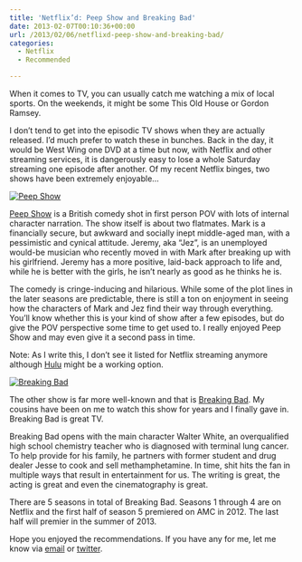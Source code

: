 ```yaml
---
title: 'Netflix’d: Peep Show and Breaking Bad'
date: 2013-02-07T00:10:36+00:00
url: /2013/02/06/netflixd-peep-show-and-breaking-bad/
categories:
  - Netflix
  - Recommended

---
```

When it comes to TV, you can usually catch me watching a mix of local sports. On the weekends, it might be some This Old House or Gordon Ramsey.

I don&#8217;t tend to get into the episodic TV shows when they are actually released. I&#8217;d much prefer to watch these in bunches. Back in the day, it would be West Wing one DVD at a time but now, with Netflix and other streaming services, it is dangerously easy to lose a whole Saturday streaming one episode after another. Of my recent Netflix binges, two shows have been extremely enjoyable&#8230;

[![Peep Show][1]][2]

[Peep Show][2] is a British comedy shot in first person POV with lots of internal character narration. The show itself is about two flatmates. Mark is a financially secure, but awkward and socially inept middle-aged man, with a pessimistic and cynical attitude. Jeremy, aka &#8220;Jez&#8221;, is an unemployed would-be musician who recently moved in with Mark after breaking up with his girlfriend. Jeremy has a more positive, laid-back approach to life and, while he is better with the girls, he isn&#8217;t nearly as good as he thinks he is.

The comedy is cringe-inducing and hilarious. While some of the plot lines in the later seasons are predictable, there is still a ton on enjoyment in seeing how the characters of Mark and Jez find their way through everything. You&#8217;ll know whether this is your kind of show after a few episodes, but do give the POV perspective some time to get used to. I really enjoyed Peep Show and may even give it a second pass in time.

Note: As I write this, I don&#8217;t see it listed for Netflix streaming anymore although [Hulu][3] might be a working option.

[![Breaking Bad][4]][5]

The other show is far more well-known and that is [Breaking Bad][5]. My cousins have been on me to watch this show for years and I finally gave in. Breaking Bad is great TV.

Breaking Bad opens with the main character Walter White, an overqualified high school chemistry teacher who is diagnosed with terminal lung cancer. To help provide for his family, he partners with former student and drug dealer Jesse to cook and sell methamphetamine. In time, shit hits the fan in multiple ways that result in entertainment for us. The writing is great, the acting is great and even the cinematography is great.

There are 5 seasons in total of Breaking Bad. Seasons 1 through 4 are on Netflix and the first half of season 5 premiered on AMC in 2012. The last half will premier in the summer of 2013.

Hope you enjoyed the recommendations. If you have any for me, let me know via [email][6] or [twitter][7].

 [1]: http://mikezornek.com/media/images/peep_show.png "Peep Show"
 [2]: http://dvd.netflix.com/Movie/Peep-Show/70217140
 [3]: http://www.hulu.com/peep-show
 [4]: http://mikezornek.com/media/images/breaking_bad.png "Breaking Bad"
 [5]: http://movies.netflix.com/WiMovie/70143836
 [6]: mailto:mike@clickablebliss.com
 [7]: http://twitter.com/zorn